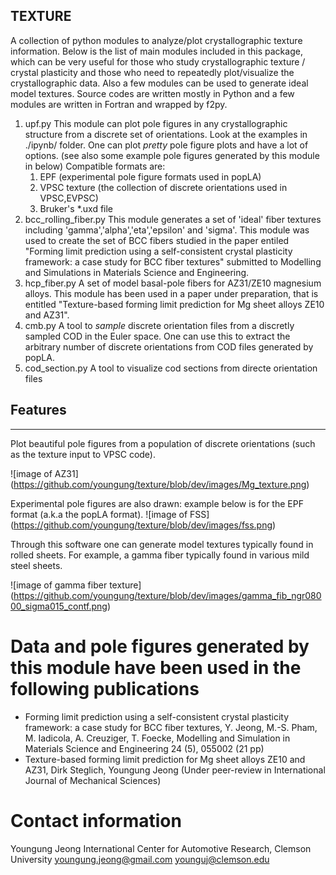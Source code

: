 TEXTURE
-------
A collection of python modules to analyze/plot crystallographic texture information.
Below is the list of main modules included in this package, which can be very useful
for those who study crystallographic texture / crystal plasticity and those who
need to repeatedly plot/visualize the crystallographic data.
Also a few modules can be used to generate ideal model textures.
Source codes are written mostly in Python and a few modules are written in Fortran and wrapped by f2py.


1. upf.py
   This module can plot pole figures in any crystallographic structure from a discrete set of orientations.
   Look at the examples in ./ipynb/ folder.
   One can plot *pretty* pole figure plots and have a lot of options.
   (see also some example pole figures generated by this module in below)
   Compatible formats are:
   1. EPF (experimental pole figure formats used in popLA)
   2. VPSC texture (the collection of discrete orientations used in VPSC,EVPSC)
   3. Bruker's *.uxd file
2. bcc_rolling_fiber.py
   This module generates a set of 'ideal' fiber textures including 'gamma','alpha','eta','epsilon' and 'sigma'. This module was used to create the set of BCC fibers studied in the paper entiled "Forming limit prediction using a self-consistent crystal plasticity framework: a case study for BCC fiber textures" submitted to Modelling and Simulations in Materials Science and Engineering.
3. hcp_fiber.py
   A set of model basal-pole fibers for AZ31/ZE10 magnesium alloys. This module has been used in a paper under preparation, that is entitled "Texture-based forming limit prediction for Mg sheet alloys ZE10 and AZ31".
4. cmb.py
   A tool to *sample* discrete orientation files from a discretly sampled COD in the Euler space. One can use this to extract the arbitrary number of discrete orientations from COD files generated by popLA.
5. cod_section.py
   A tool to visualize cod sections from directe orientation files


## Features
-----------
Plot beautiful pole figures from a population of discrete orientations (such as the texture input to VPSC code).


![image of AZ31]
(https://github.com/youngung/texture/blob/dev/images/Mg_texture.png)


Experimental pole figures are also drawn: example below is for the EPF format (a.k.a the popLA format).
![image of FSS]
(https://github.com/youngung/texture/blob/dev/images/fss.png)


Through this software one can generate model textures typically found in rolled sheets.
For example, a gamma fiber typically found in various mild steel sheets.


![image of gamma fiber texture]
(https://github.com/youngung/texture/blob/dev/images/gamma_fib_ngr08000_sigma015_contf.png)



# Data and pole figures generated by this module have been used in the following publications
- Forming limit prediction using a self-consistent crystal plasticity framework: a case study for BCC fiber textures, Y. Jeong, M.-S. Pham, M. Iadicola, A. Creuziger, T. Foecke, Modelling and Simulation in Materials Science and Engineering 24 (5), 055002 (21 pp)
- Texture-based forming limit prediction for Mg sheet alloys ZE10 and AZ31, Dirk Steglich, Youngung Jeong (Under peer-review in International Journal of Mechanical Sciences)



# Contact information
Youngung Jeong
International Center for Automotive Research, Clemson University
youngung.jeong@gmail.com
younguj@clemson.edu
